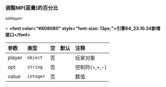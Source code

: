### 调整MP(蓝量)的百分比

`addmpper`

&gt; **&lt;font color="#808080" style="font-size: 13px;"&gt;引擎64_23.10.24新增接口&lt;/font&gt;**

| 参数   | 类型      | 空   | 默认 | 注释          |
| :----- | :-------- | :--- | :--- | :------------ |
| player | `object`  | 否   |      | 玩家对象      |
| opt    | `string`  | 否   |      | 控制符(=,+,-) |
| value  | `integer` | 否   |      | 数值          |

